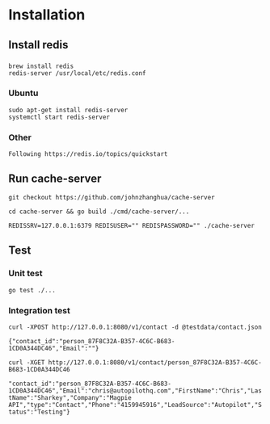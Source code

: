 # Installation
## Install redis
###
    brew install redis
    redis-server /usr/local/etc/redis.conf
### Ubuntu
    sudo apt-get install redis-server
    systemctl start redis-server
### Other
    Following https://redis.io/topics/quickstart

## Run cache-server
```git checkout https://github.com/johnzhanghua/cache-server```

```cd cache-server && go build ./cmd/cache-server/...```

```REDISSRV=127.0.0.1:6379 REDISUSER="" REDISPASSWORD="" ./cache-server```

## Test

### Unit test
    go test ./...

### Integration test
```curl -XPOST http://127.0.0.1:8080/v1/contact -d @testdata/contact.json```

```{"contact_id":"person_87F8C32A-B357-4C6C-B683-1CD0A344DC46","Email":""}```

```curl -XGET http://127.0.0.1:8080/v1/contact/person_87F8C32A-B357-4C6C-B683-1CD0A344DC46```

```"contact_id":"person_87F8C32A-B357-4C6C-B683-1CD0A344DC46","Email":"chris@autopilothq.com","FirstName":"Chris","LastName":"Sharkey","Company":"Magpie API","type":"Contact","Phone":"4159945916","LeadSource":"Autopilot","Status":"Testing"}```